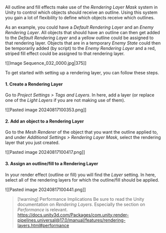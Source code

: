 All outline and fill effects make use of the *Rendering Layer Mask* system in Unity to control which objects should receive an outline. Using this system you gain a lot of flexibility to define which objects receive which outlines. 

As an example, you could have a *Default Rendering Layer* and an *Enemy Rendering Layer*. All objects that should have an outline can then get added to the *Default Rendering Layer* and a yellow outline could be assigned to that rendering layer. Objects that are in a temporary *Enemy State* could then be temporarily added (by script) to the *Enemy Rendering Layer* and a red, striped fill effect could be assigned to that rendering layer.

![[Image Sequence_032_0000.jpg|375]]

To get started with setting up a rendering layer, you can follow these steps.

#### 1. Create a Rendering Layer
Go to *Project Settings > Tags and Layers*. In here, add a layer (or replace one of the *Light Layers* if you are not making use of them).

![[Pasted image 20240817100353.png]]
#### 2. Add an object to a Rendering Layer
Go to the *Mesh Renderer* of the object that you want the outline applied to, and under *Additional Settings > Rendering Layer Mask*, select the rendering layer that you just created.

![[Pasted image 20240817100417.png]]
#### 3. Assign an outline/fill to a Rendering Layer
In your render effect (outline or fill) you will find the *Layer* setting. In here, select all of the rendering layers for which the outline/fill should be applied.

![[Pasted image 20240817100441.png]]

> [!warning] Performance Implications
> Be sure to read the Unity documentation on *Rendering Layers*. Especially the section on *Performance* is relevant.
> https://docs.unity3d.com/Packages/com.unity.render-pipelines.universal@17.0/manual/features/rendering-layers.html#performance
